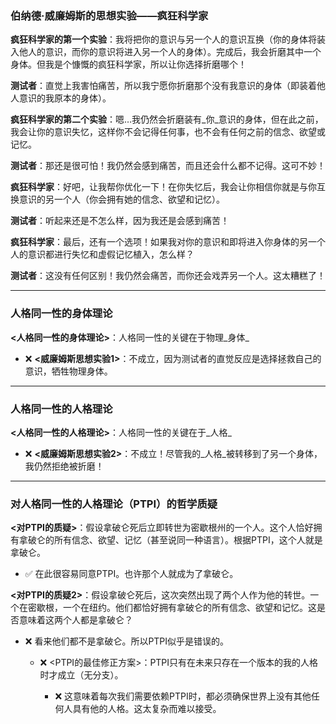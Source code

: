 ### 伯纳德·威廉姆斯的思想实验——疯狂科学家

**疯狂科学家的第一个实验**：我将把你的意识与另一个人的意识互换（你的身体将装入他人的意识，而你的意识将进入另一个人的身体）。完成后，我会折磨其中一个身体。但我是个慷慨的疯狂科学家，所以让你选择折磨哪个！

**测试者**：直觉上我害怕痛苦，所以我宁愿你折磨那个没有我意识的身体（即装着他人意识的我原本的身体）。

**疯狂科学家的第二个实验**：嗯…我仍然会折磨装有_你_意识的身体，但在此之前，我会让你的意识失忆，这样你不会记得任何事，也不会有任何之前的信念、欲望或记忆。

**测试者**：那还是很可怕！我仍然会感到痛苦，而且还会什么都不记得。这可不妙！

**疯狂科学家**：好吧，让我帮你优化一下！在你失忆后，我会让你相信你就是与你互换意识的另一个人（你会拥有她的信念、欲望和记忆）。

**测试者**：听起来还是不怎么样，因为我还是会感到痛苦！

**疯狂科学家**：最后，还有一个选项！如果我对你的意识和即将进入你身体的另一个人的意识都进行失忆和虚假记忆植入，怎么样？

**测试者**：这没有任何区别！我仍然会痛苦，而你还会戏弄另一个人。这太糟糕了！

---

### 人格同一性的身体理论

**<人格同一性的身体理论>**：人格同一性的关键在于物理_身体_

- ❌ **<威廉姆斯思想实验1>**：不成立，因为测试者的直觉反应是选择拯救自己的意识，牺牲物理身体。
    

---

### 人格同一性的人格理论

**<人格同一性的人格理论>**：人格同一性的关键在于_人格_

- ❌ **<威廉姆斯思想实验2>**：不成立！尽管我的_人格_被转移到了另一个身体，我仍然拒绝被折磨！
    

---

### 对人格同一性的人格理论（PTPI）的哲学质疑

**<对PTPI的质疑>**：假设拿破仑死后立即转世为密歇根州的一个人。这个人恰好拥有拿破仑的所有信念、欲望、记忆（甚至说同一种语言）。根据PTPI，这个人就是拿破仑。

- ✅ 在此很容易同意PTPI。也许那个人就成为了拿破仑。
    

**<对PTPI的质疑2>**：假设拿破仑死后，这次突然出现了两个人作为他的转世。一个在密歇根，一个在纽约。他们都恰好拥有拿破仑的所有信念、欲望和记忆。这是否意味着这两个人都是拿破仑？

- ❌ 看来他们都不是拿破仑。所以PTPI似乎是错误的。
    
    - ❌ <PTPI的最佳修正方案>：PTPI只有在未来只存在一个版本的我的人格时才成立（无分支）。
        
        - ❌ 这意味着每次我们需要依赖PTPI时，都必须确保世界上没有其他任何人具有他的人格。这太复杂而难以接受。